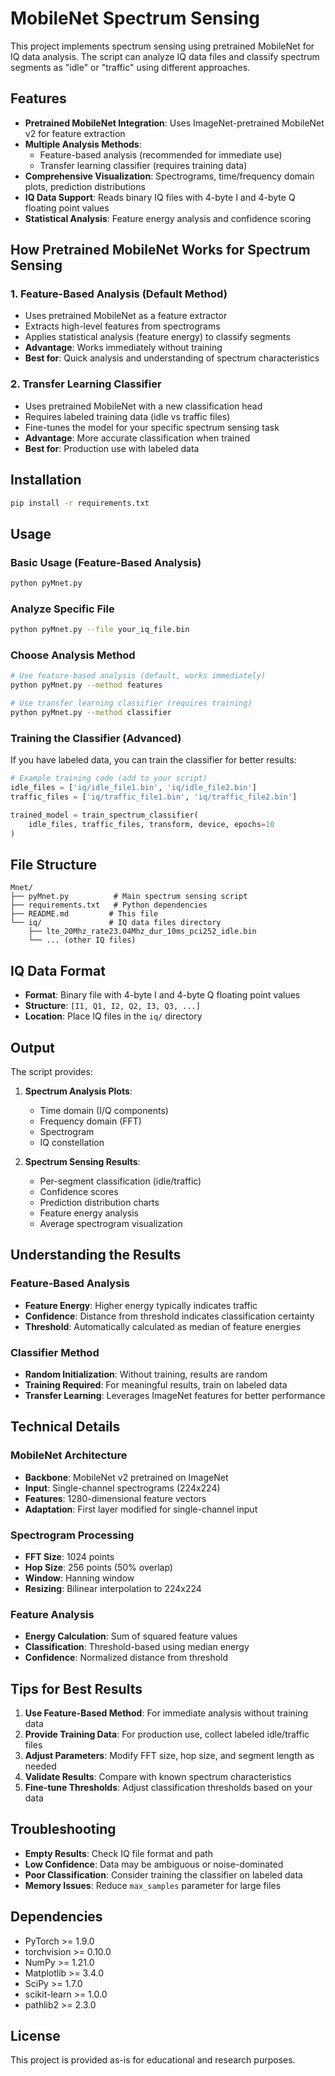 # MobileNet Spectrum Sensing

This project implements spectrum sensing using pretrained MobileNet for IQ data analysis. The script can analyze IQ data files and classify spectrum segments as "idle" or "traffic" using different approaches.

## Features

- **Pretrained MobileNet Integration**: Uses ImageNet-pretrained MobileNet v2 for feature extraction
- **Multiple Analysis Methods**: 
  - Feature-based analysis (recommended for immediate use)
  - Transfer learning classifier (requires training data)
- **Comprehensive Visualization**: Spectrograms, time/frequency domain plots, prediction distributions
- **IQ Data Support**: Reads binary IQ files with 4-byte I and 4-byte Q floating point values
- **Statistical Analysis**: Feature energy analysis and confidence scoring

## How Pretrained MobileNet Works for Spectrum Sensing

### 1. **Feature-Based Analysis (Default Method)**
- Uses pretrained MobileNet as a feature extractor
- Extracts high-level features from spectrograms
- Applies statistical analysis (feature energy) to classify segments
- **Advantage**: Works immediately without training
- **Best for**: Quick analysis and understanding of spectrum characteristics

### 2. **Transfer Learning Classifier**
- Uses pretrained MobileNet with a new classification head
- Requires labeled training data (idle vs traffic files)
- Fine-tunes the model for your specific spectrum sensing task
- **Advantage**: More accurate classification when trained
- **Best for**: Production use with labeled data

## Installation

```bash
pip install -r requirements.txt
```

## Usage

### Basic Usage (Feature-Based Analysis)
```bash
python pyMnet.py
```

### Analyze Specific File
```bash
python pyMnet.py --file your_iq_file.bin
```

### Choose Analysis Method
```bash
# Use feature-based analysis (default, works immediately)
python pyMnet.py --method features

# Use transfer learning classifier (requires training)
python pyMnet.py --method classifier
```

### Training the Classifier (Advanced)
If you have labeled data, you can train the classifier for better results:

```python
# Example training code (add to your script)
idle_files = ['iq/idle_file1.bin', 'iq/idle_file2.bin']
traffic_files = ['iq/traffic_file1.bin', 'iq/traffic_file2.bin']

trained_model = train_spectrum_classifier(
    idle_files, traffic_files, transform, device, epochs=10
)
```

## File Structure

```
Mnet/
├── pyMnet.py          # Main spectrum sensing script
├── requirements.txt   # Python dependencies
├── README.md         # This file
└── iq/               # IQ data files directory
    ├── lte_20Mhz_rate23.04Mhz_dur_10ms_pci252_idle.bin
    └── ... (other IQ files)
```

## IQ Data Format

- **Format**: Binary file with 4-byte I and 4-byte Q floating point values
- **Structure**: `[I1, Q1, I2, Q2, I3, Q3, ...]`
- **Location**: Place IQ files in the `iq/` directory

## Output

The script provides:

1. **Spectrum Analysis Plots**:
   - Time domain (I/Q components)
   - Frequency domain (FFT)
   - Spectrogram
   - IQ constellation

2. **Spectrum Sensing Results**:
   - Per-segment classification (idle/traffic)
   - Confidence scores
   - Prediction distribution charts
   - Feature energy analysis
   - Average spectrogram visualization

## Understanding the Results

### Feature-Based Analysis
- **Feature Energy**: Higher energy typically indicates traffic
- **Confidence**: Distance from threshold indicates classification certainty
- **Threshold**: Automatically calculated as median of feature energies

### Classifier Method
- **Random Initialization**: Without training, results are random
- **Training Required**: For meaningful results, train on labeled data
- **Transfer Learning**: Leverages ImageNet features for better performance

## Technical Details

### MobileNet Architecture
- **Backbone**: MobileNet v2 pretrained on ImageNet
- **Input**: Single-channel spectrograms (224x224)
- **Features**: 1280-dimensional feature vectors
- **Adaptation**: First layer modified for single-channel input

### Spectrogram Processing
- **FFT Size**: 1024 points
- **Hop Size**: 256 points (50% overlap)
- **Window**: Hanning window
- **Resizing**: Bilinear interpolation to 224x224

### Feature Analysis
- **Energy Calculation**: Sum of squared feature values
- **Classification**: Threshold-based using median energy
- **Confidence**: Normalized distance from threshold

## Tips for Best Results

1. **Use Feature-Based Method**: For immediate analysis without training data
2. **Provide Training Data**: For production use, collect labeled idle/traffic files
3. **Adjust Parameters**: Modify FFT size, hop size, and segment length as needed
4. **Validate Results**: Compare with known spectrum characteristics
5. **Fine-tune Thresholds**: Adjust classification thresholds based on your data

## Troubleshooting

- **Empty Results**: Check IQ file format and path
- **Low Confidence**: Data may be ambiguous or noise-dominated
- **Poor Classification**: Consider training the classifier on labeled data
- **Memory Issues**: Reduce `max_samples` parameter for large files

## Dependencies

- PyTorch >= 1.9.0
- torchvision >= 0.10.0
- NumPy >= 1.21.0
- Matplotlib >= 3.4.0
- SciPy >= 1.7.0
- scikit-learn >= 1.0.0
- pathlib2 >= 2.3.0

## License

This project is provided as-is for educational and research purposes. 